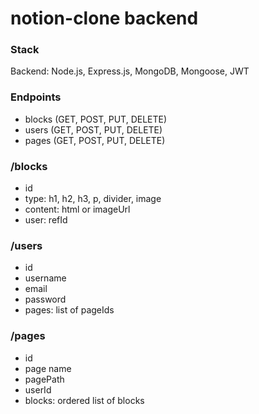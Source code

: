 # notion-clone backend

### Stack
Backend: Node.js, Express.js, MongoDB, Mongoose, JWT

### Endpoints
- blocks (GET, POST, PUT, DELETE)
- users (GET, POST, PUT, DELETE)
- pages (GET, POST, PUT, DELETE)

### /blocks
- id
- type: h1, h2, h3, p, divider, image
- content: html or imageUrl
- user: refId 

### /users
- id
- username
- email
- password
- pages: list of pageIds

### /pages
- id
- page name
- pagePath
- userId
- blocks: ordered list of blocks
